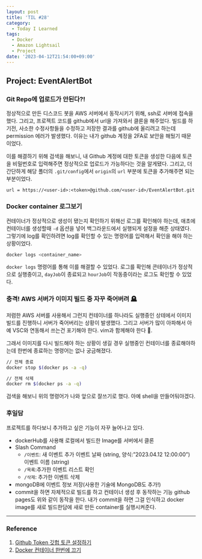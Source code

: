 ```yaml
---
layout: post
title: 'TIL #28'
category:
  - Today I Learned
tags:
  - Docker
  - Amazon Lightsail
  - Project
date: '2023-04-12T21:54:00+09:00'
---
```


## Project: EventAlertBot

### Git Repo에 업로드가 안된다?!

정상적으로 만든 디스코드 봇을 AWS 서버에서 동작시키기 위해, ssh로 서버에 접속을 했다. 그리고, 프로젝트 코드를 github에서 url을 가져와서 클론을 해주었다. 빌드를 하기전, 사소한 수정사항들을 수정하고 저장한 결과를 github에 올리려고 하는데 permission 에러가 발생했다. 이유는 내가 github 계정을 2FA로 보안을 해뒀기 때문이었다.

이를 해결하기 위해 검색을 해보니, 내 Github 계정에 대한 토큰을 생성한 다음에 토큰을 비밀번호로 입력해주면 정상적으로 업로드가 가능하다는 것을 알게됐다. 그리고, 더 간단하게 해당 폴더의 `.git/config`에서 `origin`의 `url` 부분에 토큰을 추가해주면 되는 부분이었다.

```
url = https://<user-id>:<token>@github.com/<user-id>/EventAlertBot.git
```

### Docker container 로그보기

컨테이너가 정상적으로 생성이 됐는지 확인하기 위해선 로그를 확인해야 하는데, 애초에 컨테이너를 생성할때 `-d` 옵션을 넣어 백그라운드에서 실행되게 설정을 해준 상태였다. 그렇기에 log를 확인하려면 log를 확인할 수 있는 명령어를 입력해서 확인을 해야 하는 상황이었다.

```bash
docker logs <container_name>
```

`docker logs` 명령어를 통해 이를 해결할 수 있었다. 로그를 확인해 콘테이너가 정상적으로 실행중이고, `dayJob`이 종료되고 `hourJob`이 작동중이라는 로그도 확인할 수 있었다.

### 충격! AWS 서버가 이미지 빌드 중 자꾸 죽어버려 🪦

저렴한 AWS 서버를 사용해서 그런지 컨테이너를 하나라도 실행중인 상테에서 이미지 빌드를 진행하니 서버가 죽어버리는 상황이 발생했다. 그리고 서버가 많이 아파해서 아예 VSC와 연동해서 쓰는건 포기해야 한다. vim과 함께해야 한다 🥹.

그래서 이미지를 다시 빌드해야 하는 상황이 생길 경우 실행중인 컨테이너를 종료해야하는데 한번에 종료하는 명령어는 없나 궁금해졌다.

```bash
// 전체 종료
docker stop $(docker ps -a -q)

// 전체 삭제
docker rm $(docker ps -a -q)
```

검색을 해보니 위의 명령어가 나와 앞으로 잘쓰기로 했다. 아예 shell을 만들어둬야겠다.

### 후일담

프로젝트를 하다보니 추가하고 싶은 기능이 자꾸 늘어나고 있다.

- dockerHub를 사용해 로컬에서 빌드한 Image를 서버에서 클론
- Slash Command
  - `/이벤트`: 새 이벤트 추가
    이벤트 날짜 (string, 양식:”2023.04.12 12:00:00”)
    이벤트 이름 (string)
  - `/목록`:추가한 이벤트 리스트 확인
  - `/삭제`: 추가한 이벤트 삭제
- mongoDB에 이벤트 정보 저장(사용한 기술에 MongoDB도 추가!)
- commit을 하면 자체적으로 빌드를 하고 컨테이너 생성 후 동작하는 기능
  github pages도 위와 같이 동작을 한다. 내가 commit을 하면 그걸 인식하고 docker image를 새로 빌드한담에 새로 만든 container를 실행시켜준다.

---

### Reference

1. [Github Token 깃헙 토큰 설정하기](https://cpro95.tistory.com/456)
2. [Docker 컨테이너 한번에 끄기](https://comcube.tistory.com/entry/Docker-%EC%BB%A8%ED%85%8C%EC%9D%B4%EB%84%88-%ED%95%9C%EB%B2%88%EC%97%90-%EB%81%84%EA%B8%B0)
